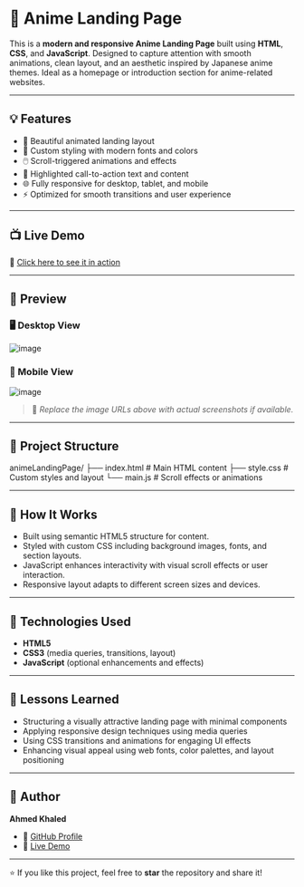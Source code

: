 # 🎌 Anime Landing Page

This is a **modern and responsive Anime Landing Page** built using **HTML**, **CSS**, and **JavaScript**. Designed to capture attention with smooth animations, clean layout, and an aesthetic inspired by Japanese anime themes. Ideal as a homepage or introduction section for anime-related websites.

---

## 💡 Features

- 🎴 Beautiful animated landing layout  
- 🎨 Custom styling with modern fonts and colors  
- 🖱️ Scroll-triggered animations and effects  
- 💬 Highlighted call-to-action text and content  
- 🌐 Fully responsive for desktop, tablet, and mobile  
- ⚡ Optimized for smooth transitions and user experience  

---

## 📺 Live Demo

🔗 [Click here to see it in action](https://ahmedkhaled2817.github.io/50-Project-HTML-CSS-JS/animeLandingPage/)

---

## 📸 Preview

### 🖥️ Desktop View

![image](https://github.com/user-attachments/assets/105d6bfe-8cfb-471c-a19e-59bfbdf23429)

### 📱 Mobile View

![image](https://github.com/user-attachments/assets/6d7ae277-0410-4cb9-9907-258e854c0f97)

> 📌 *Replace the image URLs above with actual screenshots if available.*

---

## 📁 Project Structure
animeLandingPage/
├── index.html # Main HTML content
├── style.css # Custom styles and layout
└── main.js # Scroll effects or animations 

---

## 🚀 How It Works

- Built using semantic HTML5 structure for content.
- Styled with custom CSS including background images, fonts, and section layouts.
- JavaScript enhances interactivity with visual scroll effects or user interaction.
- Responsive layout adapts to different screen sizes and devices.

---

## 📌 Technologies Used

- **HTML5**
- **CSS3** (media queries, transitions, layout)
- **JavaScript** (optional enhancements and effects)

---

## 🧠 Lessons Learned

- Structuring a visually attractive landing page with minimal components  
- Applying responsive design techniques using media queries  
- Using CSS transitions and animations for engaging UI effects  
- Enhancing visual appeal using web fonts, color palettes, and layout positioning

---

## 👤 Author

**Ahmed Khaled**  
- 🔗 [GitHub Profile](https://github.com/AhmedKhaled2817)  
- 🔗 [Live Demo](https://ahmedkhaled2817.github.io/50-Project-HTML-CSS-JS/animeLandingPage/)

---

⭐ If you like this project, feel free to **star** the repository and share it!


